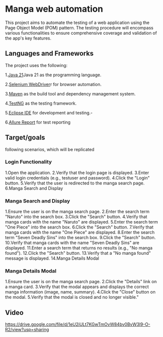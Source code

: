 # Manga web automation

This project aims to automate the testing of a web application using the Page Object Model (POM) pattern. The testing procedure will encompass various functionalities to ensure comprehensive coverage and validation of the app's key features. 

## Languages and Frameworks
The project uses the following:

1.[Java 21](https://openjdk.java.net/projects/jdk/21/)Java 21 as the programming language.

2.[Selenium WebDriver](https://www.selenium.dev/)r for browser automation.

3.[Maven](https://maven.apache.org/) as the build tool and dependency management system.

4.[TestNG](https://testng.org/doc/) as the testing framework.

5.[Eclipse IDE](https://www.eclipse.org/) for development and testing.-

6.[Allure Report](https://allurereport.org/) for test reporting



## Target/goals
following scenarios, which will be replicated

### Login Functionality
1.Open the application.
2.Verify that the login page is displayed.
3.Enter valid login credentials (e.g., testuser and password).
4.Click the "Login" button.
5.Verify that the user is redirected to the manga search page.
6.Manga Search and Display

### Manga Search and Display
1.Ensure the user is on the manga search page.
2.Enter the search term "Naruto" into the search box.
3.Click the "Search" button.
4.Verify that manga cards with the name "Naruto" are displayed.
5.Enter the search term "One Piece" into the search box.
6.Click the "Search" button.
7.Verify that manga cards with the name "One Piece" are displayed.
8.Enter the search term "Seven Deadly Sins" into the search box.
9.Click the "Search" button.
10.Verify that manga cards with the name "Seven Deadly Sins" are displayed.
11.Enter a search term that returns no results (e.g., "No manga found").
12.Click the "Search" button.
13.Verify that a "No manga found" message is displayed.
14.Manga Details Modal

### Manga Details Modal
1.Ensure the user is on the manga search page.
2.Click the "Details" link on a manga card.
3.Verify that the modal appears and displays the correct manga information (image, name, summary).
4.Click the "Close" button on the modal.
5.Verify that the modal is closed and no longer visible."

## Video
https://drive.google.com/file/d/1eU2iULt7KGwTmOvW84bv0BvW3l9-O-R2/view?usp=sharing

